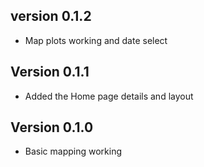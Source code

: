 ## version 0.1.2
- Map plots working and date select

## Version 0.1.1

- Added the Home page details and layout

## Version 0.1.0

- Basic mapping working
